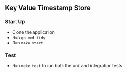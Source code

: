 ## Key Value Timestamp Store

### Start Up

* Clone the application
* Run `go mod tidy`
* Run `make start`

### Test
* Run `make test` to run both the unit and integration tests
